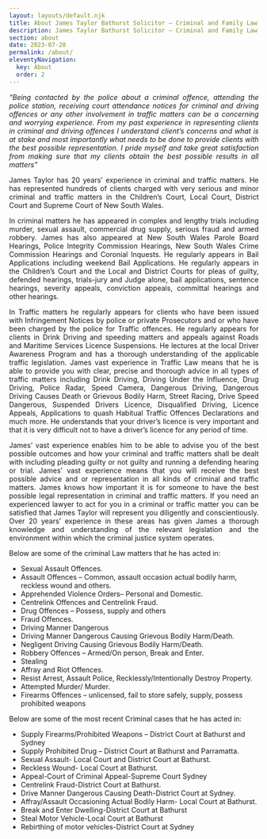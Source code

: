 ```yaml
---
layout: layouts/default.njk
title: About James Taylor Bathurst Solicitor – Criminal and Family Law Lawyer
description: James Taylor Bathurst Solicitor – Criminal and Family Law Lawyer offering specialist advice and or representation in Criminal and Family Law matters and services in all areas of law including Conveyancing, Wills Probate and Administration.
section: about
date: 2023-07-20
permalink: /about/
eleventyNavigation:
  key: About
  order: 2
---
```




<div class="entry-content">
	<p style="text-align: justify;"><em>“Being contacted by the police about a criminal offence, attending the police station, receiving court attendance notices for criminal and driving offences or any other involvement in traffic matters can be a concerning and worrying experience. From my past experience in representing clients in criminal and driving offences I understand client’s concerns and what is at stake and most importantly what needs to be done to provide clients with the best possible representation. I pride myself and take great satisfaction from making sure that my clients obtain the best possible results in all matters”</em></p>
<p style="text-align: justify;">James Taylor has 20 years’ experience in criminal and traffic matters. He has represented hundreds of clients charged with very serious and minor criminal and traffic matters in the Children’s Court, Local Court, District Court and Supreme Court of New South Wales.</p>
<p style="text-align: justify;">In criminal matters he has appeared in complex and lengthy trials including murder, sexual assault, commercial drug supply, serious fraud and armed robbery. James has also appeared at New South Wales Parole Board Hearings, Police Integrity Commission Hearings, New South Wales Crime Commission Hearings and Coronial Inquests. He regularly appears in Bail Applications including weekend Bail Applications. He regularly appears in the Children’s Court and the Local and District Courts for pleas of guilty, defended hearings, trials-jury and Judge alone, bail applications, sentence hearings, severity appeals, conviction appeals, committal hearings and other hearings.</p>
<p style="text-align: justify;">In Traffic matters he regularly appears for clients who have been issued with Infringement Notices by police or private Prosecutors and or who have been charged by the police for Traffic offences. He regularly appears for clients in Drink Driving and speeding matters and appeals against Roads and Maritime Services Licence Suspensions. He lectures at the local Driver Awareness Program and has a thorough understanding of the applicable traffic legislation. James vast experience in Traffic Law means that he is able to provide you with clear, precise and thorough advice in all types of traffic matters including Drink Driving, Driving Under the Influence, Drug Driving, Police Radar, Speed Camera, Dangerous Driving, Dangerous Driving Causes Death or Grievous Bodily Harm, Street Racing, Drive Speed Dangerous, Suspended Drivers Licence, Disqualified Driving, Licence Appeals, Applications to quash Habitual Traffic Offences Declarations and much more. He understands that your driver’s licence is very important and that it is very difficult not to have a driver’s licence for any period of time.</p>
<p style="text-align: justify;">James’ vast experience enables him to be able to advise you of the best possible outcomes and how your criminal and traffic matters shall be dealt with including pleading guilty or not guilty and running a defending hearing or trial. James’ vast experience means that you will receive the best possible advice and or representation in all kinds of criminal and traffic matters. James knows how important it is for someone to have the best possible legal representation in criminal and traffic matters. If you need an experienced lawyer to act for you in a criminal or traffic matter you can be satisfied that James Taylor will represent you diligently and conscientiously. Over 20 years’ experience in these areas has given James a thorough knowledge and understanding of the relevant legislation and the environment within which the criminal justice system operates.</p>
<p>Below are some of the criminal Law matters that he has acted in:</p>
<ul>
<li>Sexual Assault Offences.</li>
<li>Assault Offences – Common, assault occasion actual bodily harm, reckless wound and others.</li>
<li>Apprehended Violence Orders– Personal and Domestic.</li>
<li>Centrelink Offences and Centrelink Fraud.</li>
<li>Drug Offences – Possess, supply and others</li>
<li>Fraud Offences.</li>
<li>Driving Manner Dangerous</li>
<li>Driving Manner Dangerous Causing Grievous Bodily Harm/Death.</li>
<li>Negligent Driving Causing Grievous Bodily Harm/Death.</li>
<li>Robbery Offences – Armed/On person, Break and Enter.</li>
<li>Stealing</li>
<li>Affray and Riot Offences.</li>
<li>Resist Arrest, Assault Police, Recklessly/Intentionally Destroy Property.</li>
<li>Attempted Murder/ Murder.</li>
<li>Firearms Offences – unlicensed, fail to store safely, supply, possess prohibited weapons</li>
</ul>
<p>Below are some of the most recent Criminal cases that he has acted in:</p>
<ul>
<li>Supply Firearms/Prohibited Weapons – District Court at Bathurst and Sydney</li>
<li>Supply Prohibited Drug – District Court at Bathurst and Parramatta.</li>
<li>Sexual Assault- Local Court and District Court at Bathurst.</li>
<li>Reckless Wound- Local Court at Bathurst.</li>
<li>Appeal-Court of Criminal Appeal-Supreme Court Sydney</li>
<li>Centrelink Fraud-District Court at Bathurst.</li>
<li>Drive Manner Dangerous Causing Death-District Court at Sydney.</li>
<li>Affray/Assault Occasioning Actual Bodily Harm- Local Court at Bathurst.</li>
<li>Break and Enter Dwelling-District Court at Bathurst</li>
<li>Steal Motor Vehicle-Local Court at Bathurst</li>
<li>Rebirthing of motor vehicles-District Court at Sydney</li>
</ul>
</div>
